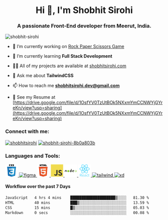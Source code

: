 <h1 align="center">Hi 👋, I'm Shobhit Sirohi</h1>
<h3 align="center">A passionate Front-End developer from Meerut, India.</h3>

<p align="left"> <img src="https://komarev.com/ghpvc/?username=shobhit-sirohi&label=Profile%20views&color=0e75b6&style=flat" alt="shobhit-sirohi" /> </p>

- 🔭 I’m currently working on [Rock Paper Scissors Game](https://github.com/shobhit-sirohi/Rock-Paper-Scissors)

- 🌱 I’m currently learning **Full Stack Development**

- 👨‍💻 All of my projects are available at [shobhitsirohi.com](shobhitsirohi.com)

- 💬 Ask me about **TailwindCSS**

- 📫 How to reach me **shobhitsirohi.dev@gmail.com**

- 📄 See my Resume at [https://drive.google.com/file/d/1OsfYV0TzUtBOk5NXxmYmCCNWYjGYreKn/view?usp=sharing](https://drive.google.com/file/d/1OsfYV0TzUtBOk5NXxmYmCCNWYjGYreKn/view?usp=sharing)

<h3 align="left">Connect with me:</h3>
<p align="left">
<a href="https://twitter.com/shobhitsirohi" target="blank"><img align="center" src="https://raw.githubusercontent.com/rahuldkjain/github-profile-readme-generator/master/src/images/icons/Social/twitter.svg" alt="shobhitsirohi" height="30" width="40" /></a>
<a href="https://linkedin.com/in/shobhit-sirohi-8b0a803b" target="blank"><img align="center" src="https://raw.githubusercontent.com/rahuldkjain/github-profile-readme-generator/master/src/images/icons/Social/linked-in-alt.svg" alt="shobhit-sirohi-8b0a803b" height="30" width="40" /></a>
</p>

<h3 align="left">Languages and Tools:</h3>
<p align="left"> <a href="https://www.w3schools.com/css/" target="_blank" rel="noreferrer"> <img src="https://raw.githubusercontent.com/devicons/devicon/master/icons/css3/css3-original-wordmark.svg" alt="css3" width="40" height="40"/> </a> <a href="https://www.figma.com/" target="_blank" rel="noreferrer"> <img src="https://www.vectorlogo.zone/logos/figma/figma-icon.svg" alt="figma" width="40" height="40"/> </a> <a href="https://www.w3.org/html/" target="_blank" rel="noreferrer"> <img src="https://raw.githubusercontent.com/devicons/devicon/master/icons/html5/html5-original-wordmark.svg" alt="html5" width="40" height="40"/> </a> <a href="https://developer.mozilla.org/en-US/docs/Web/JavaScript" target="_blank" rel="noreferrer"> <img src="https://raw.githubusercontent.com/devicons/devicon/master/icons/javascript/javascript-original.svg" alt="javascript" width="40" height="40"/> </a> <a href="https://nodejs.org" target="_blank" rel="noreferrer"> <img src="https://raw.githubusercontent.com/devicons/devicon/master/icons/nodejs/nodejs-original-wordmark.svg" alt="nodejs" width="40" height="40"/> </a> <a href="https://reactjs.org/" target="_blank" rel="noreferrer"> <img src="https://raw.githubusercontent.com/devicons/devicon/master/icons/react/react-original-wordmark.svg" alt="react" width="40" height="40"/> </a> <a href="https://tailwindcss.com/" target="_blank" rel="noreferrer"> <img src="https://www.vectorlogo.zone/logos/tailwindcss/tailwindcss-icon.svg" alt="tailwind" width="40" height="40"/> </a> <a href="https://www.adobe.com/products/xd.html" target="_blank" rel="noreferrer"> <img src="https://cdn.worldvectorlogo.com/logos/adobe-xd.svg" alt="xd" width="40" height="40"/> </a> </p>

#### Workflow over the past 7 Days

<!--START_SECTION:waka-->

```text
JavaScript   4 hrs 4 mins    ████████████████████▒░░░░   81.30 %
HTML         40 mins         ███▒░░░░░░░░░░░░░░░░░░░░░   13.59 %
CSS          15 mins         █▒░░░░░░░░░░░░░░░░░░░░░░░   05.03 %
Markdown     0 secs          ░░░░░░░░░░░░░░░░░░░░░░░░░   00.08 %
```

<!--END_SECTION:waka-->

